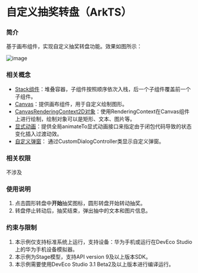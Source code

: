 # 自定义抽奖转盘（ArkTS）

### 简介

基于画布组件，实现自定义抽奖转盘功能。效果如图所示：

![image](screenshots/device/canvas.gif)

### 相关概念

- [Stack组件](https://developer.harmonyos.com/cn/docs/documentation/doc-references/ts-container-stack-0000001333641093)：堆叠容器，子组件按照顺序依次入栈，后一个子组件覆盖前一个子组件。
- [Canvas](https://developer.harmonyos.com/cn/docs/documentation/doc-references/ts-components-canvas-canvas-0000001333641081)：提供画布组件，用于自定义绘制图形。
- [CanvasRenderingContext2D对象](https://developer.harmonyos.com/cn/docs/documentation/doc-references/ts-canvasrenderingcontext2d-0000001333720961)：使用RenderingContext在Canvas组件上进行绘制，绘制对象可以是矩形、文本、图片等。
- [显式动画](https://developer.harmonyos.com/cn/docs/documentation/doc-references/ts-explicit-animation-0000001281480722)：提供全局animateTo显式动画接口来指定由于闭包代码导致的状态变化插入过渡动效。
- [自定义弹窗](https://developer.harmonyos.com/cn/docs/documentation/doc-references/ts-methods-custom-dialog-box-0000001281001266)： 通过CustomDialogController类显示自定义弹窗。

### 相关权限

不涉及

### 使用说明

1. 点击圆形转盘中**开始**抽奖图标，圆形转盘开始转动抽奖。
2. 转盘停止转动后，抽奖结束，弹出抽中的文本和图片信息。

### 约束与限制

1. 本示例仅支持标准系统上运行，支持设备：华为手机或运行在DevEco Studio上的华为手机设备模拟器。
2. 本示例为Stage模型，支持API version 9及以上版本SDK。
3. 本示例需要使用DevEco Studio 3.1 Beta2及以上版本进行编译运行。